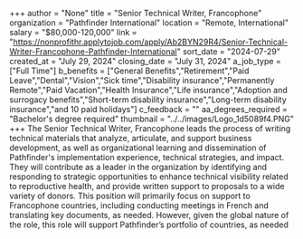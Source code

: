 +++
author = "None"
title = "Senior Technical Writer, Francophone"
organization = "Pathfinder International"
location = "Remote, International"
salary = "$80,000-120,000"
link = "https://nonprofithr.applytojob.com/apply/Ab2BYN29R4/Senior-Technical-Writer-Francophone-Pathfinder-International"
sort_date = "2024-07-29"
created_at = "July 29, 2024"
closing_date = "July 31, 2024"
a_job_type = ["Full Time"]
b_benefits = ["General Benefits","Retirement","Paid Leave","Dental","Vision","Sick time","Disability insurance","Permanently Remote","Paid Vacation","Health Insurance","Life insurance","Adoption and surrogacy benefits","Short-term disability insurance","Long-term disability insurance","and 10 paid holidays"]
c_feedback = ""
aa_degrees_required = "Bachelor's degree required"
thumbnail = "../../images/Logo_1d5089f4.PNG"
+++
The Senior Technical Writer, Francophone  leads the process of writing technical materials that analyze, articulate, and support business development, as well as organizational learning and dissemination of Pathfinder's implementation experience, technical strategies, and impact. They will contribute as a leader in the organization by identifying and responding to strategic opportunities to enhance technical visibility related to reproductive health, and provide written support to proposals to a wide variety of donors. This position will primarily focus on support to Francophone countries, including conducting meetings in French and translating key documents, as needed.  However, given the global nature of the role, this role will support Pathfinder’s portfolio of countries, as needed